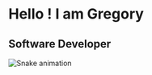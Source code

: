 ﻿# Hello ! I am Gregory
## Software Developer

![Snake animation](https://github.com/gregorymikuro/gregorymikuro/blob/output/github-contribution-grid-snake.svg)
